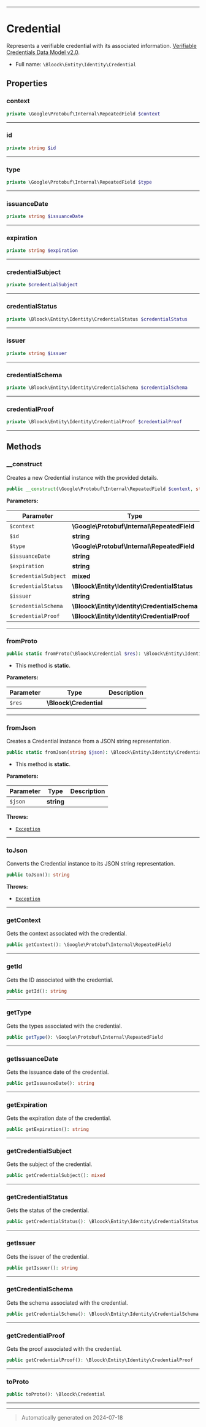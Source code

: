 ***

# Credential

Represents a verifiable credential with its associated information. [Verifiable Credentials Data Model v2.0](https://www.w3.org/TR/vc-data-model-2.0/).



* Full name: `\Bloock\Entity\Identity\Credential`



## Properties


### context



```php
private \Google\Protobuf\Internal\RepeatedField $context
```






***

### id



```php
private string $id
```






***

### type



```php
private \Google\Protobuf\Internal\RepeatedField $type
```






***

### issuanceDate



```php
private string $issuanceDate
```






***

### expiration



```php
private string $expiration
```






***

### credentialSubject



```php
private $credentialSubject
```






***

### credentialStatus



```php
private \Bloock\Entity\Identity\CredentialStatus $credentialStatus
```






***

### issuer



```php
private string $issuer
```






***

### credentialSchema



```php
private \Bloock\Entity\Identity\CredentialSchema $credentialSchema
```






***

### credentialProof



```php
private \Bloock\Entity\Identity\CredentialProof $credentialProof
```






***

## Methods


### __construct

Creates a new Credential instance with the provided details.

```php
public __construct(\Google\Protobuf\Internal\RepeatedField $context, string $id, \Google\Protobuf\Internal\RepeatedField $type, string $issuanceDate, string $expiration, mixed $credentialSubject, \Bloock\Entity\Identity\CredentialStatus $credentialStatus, string $issuer, \Bloock\Entity\Identity\CredentialSchema $credentialSchema, \Bloock\Entity\Identity\CredentialProof $credentialProof): mixed
```








**Parameters:**

| Parameter | Type | Description |
|-----------|------|-------------|
| `$context` | **\Google\Protobuf\Internal\RepeatedField** |  |
| `$id` | **string** |  |
| `$type` | **\Google\Protobuf\Internal\RepeatedField** |  |
| `$issuanceDate` | **string** |  |
| `$expiration` | **string** |  |
| `$credentialSubject` | **mixed** |  |
| `$credentialStatus` | **\Bloock\Entity\Identity\CredentialStatus** |  |
| `$issuer` | **string** |  |
| `$credentialSchema` | **\Bloock\Entity\Identity\CredentialSchema** |  |
| `$credentialProof` | **\Bloock\Entity\Identity\CredentialProof** |  |





***

### fromProto



```php
public static fromProto(\Bloock\Credential $res): \Bloock\Entity\Identity\Credential
```



* This method is **static**.




**Parameters:**

| Parameter | Type | Description |
|-----------|------|-------------|
| `$res` | **\Bloock\Credential** |  |





***

### fromJson

Creates a Credential instance from a JSON string representation.

```php
public static fromJson(string $json): \Bloock\Entity\Identity\Credential
```



* This method is **static**.




**Parameters:**

| Parameter | Type | Description |
|-----------|------|-------------|
| `$json` | **string** |  |




**Throws:**

- [`Exception`](../../../Exception.md)



***

### toJson

Converts the Credential instance to its JSON string representation.

```php
public toJson(): string
```











**Throws:**

- [`Exception`](../../../Exception.md)



***

### getContext

Gets the context associated with the credential.

```php
public getContext(): \Google\Protobuf\Internal\RepeatedField
```












***

### getId

Gets the ID associated with the credential.

```php
public getId(): string
```












***

### getType

Gets the types associated with the credential.

```php
public getType(): \Google\Protobuf\Internal\RepeatedField
```












***

### getIssuanceDate

Gets the issuance date of the credential.

```php
public getIssuanceDate(): string
```












***

### getExpiration

Gets the expiration date of the credential.

```php
public getExpiration(): string
```












***

### getCredentialSubject

Gets the subject of the credential.

```php
public getCredentialSubject(): mixed
```












***

### getCredentialStatus

Gets the status of the credential.

```php
public getCredentialStatus(): \Bloock\Entity\Identity\CredentialStatus
```












***

### getIssuer

Gets the issuer of the credential.

```php
public getIssuer(): string
```












***

### getCredentialSchema

Gets the schema associated with the credential.

```php
public getCredentialSchema(): \Bloock\Entity\Identity\CredentialSchema
```












***

### getCredentialProof

Gets the proof associated with the credential.

```php
public getCredentialProof(): \Bloock\Entity\Identity\CredentialProof
```












***

### toProto



```php
public toProto(): \Bloock\Credential
```












***


***
> Automatically generated on 2024-07-18
